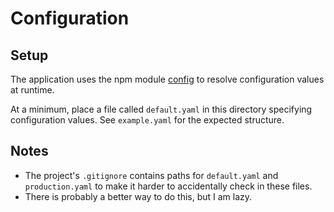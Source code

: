 # Configuration

## Setup

The application uses the npm module [config](https://www.npmjs.com/package/config) to resolve configuration values at runtime.

At a minimum, place a file called `default.yaml` in this directory specifying configuration values. See `example.yaml` for the expected structure.

## Notes

* The project's `.gitignore` contains paths for `default.yaml` and `production.yaml` to make it harder to accidentally check in these files.
* There is probably a better way to do this, but I am lazy.